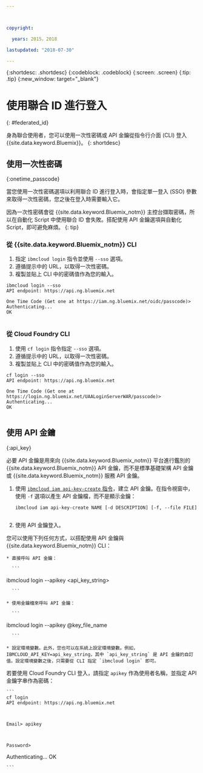 ```yaml
---



copyright:

  years: 2015，2018

lastupdated: "2018-07-30"

---
```


{:shortdesc: .shortdesc}
{:codeblock: .codeblock}
{:screen: .screen}
{:tip: .tip}
{:new_window: target="_blank"}

# 使用聯合 ID 進行登入
{: #federated_id}

身為聯合使用者，您可以使用一次性密碼或 API 金鑰從指令行介面 (CLI) 登入 {{site.data.keyword.Bluemix}}。
{: shortdesc}

## 使用一次性密碼
{:onetime_passcode}

當您使用一次性密碼選項以利用聯合 ID 進行登入時，會指定單一登入 (SSO) 參數來取得一次性密碼，您之後在登入時需要輸入它。 

因為一次性密碼會從 {{site.data.keyword.Bluemix_notm}} 主控台擷取密碼，所以在自動化 Script 中使用聯合 ID 會失敗。搭配使用 API 金鑰選項與自動化 Script，即可避免麻煩。
{: tip}

### 從 {{site.data.keyword.Bluemix_notm}} CLI
1. 指定 `ibmcloud login` 指令並使用 `--sso` 選項。
2. 遵循提示中的 URL，以取得一次性密碼。
3. 複製並貼上 CLI 中的密碼值作為您的輸入。
    
  ``` 
  ibmcloud login --sso
  API endpoint: https://api.ng.bluemix.net
      
  One Time Code (Get one at https://iam.ng.bluemix.net/oidc/passcode)> 
  Authenticating...
  OK
      
  ```
  
### 從 Cloud Foundry CLI
1. 使用 `cf login` 指令指定 `--sso` 選項。 
2. 遵循提示中的 URL，以取得一次性密碼。 
3. 複製並貼上 CLI 中的密碼值作為您的輸入。 
    
  ```
  cf login --sso
  API endpoint: https://api.ng.bluemix.net
      
  One Time Code (Get one at https://login.ng.bluemix.net/UAALoginServerWAR/passcode)>
  Authenticating...
  OK
      
  ```

## 使用 API 金鑰
{:api_key}

必要 API 金鑰是用來向 {{site.data.keyword.Bluemix_notm}} 平台進行鑑別的 {{site.data.keyword.Bluemix_notm}} API 金鑰，而不是標準基礎架構 API 金鑰或 {{site.data.keyword.Bluemix_notm}} 服務 API 金鑰。

1. 使用 [`ibmcloud iam api-key-create` 指令](/docs/cli/reference/ibmcloud/cli_api_policy.html#ibmcloud_iam_api_key_create)，建立 API 金鑰。在指令視窗中，使用 `-f` 選項以產生 API 金鑰檔，而不是顯示金鑰：

   ```
   ibmcloud iam api-key-create NAME [-d DESCRIPTION] [-f, --file FILE]
  
   ```

2. 使用 API 金鑰登入。 

  您可以使用下列任何方式，以搭配使用 API 金鑰與 {{site.data.keyword.Bluemix_notm}} CLI：
    
    * 直接呼叫 API 金鑰：
  
      ```
ibmcloud login --apikey <api_key_string>
    
      ```
    
    * 使用金鑰檔來呼叫 API 金鑰： 
  
      ```
ibmcloud login --apikey @key_file_name
    
      ```
    
    * 設定環境變數。此外，您也可以在系統上設定環境變數。例如，IBMCLOUD_API_KEY=api_key_string，其中 `api_key_string` 是 API 金鑰的自訂值。設定環境變數之後，只需要從 CLI 指定 `ibmcloud login` 即可。 
  
  若要使用 Cloud Foundry CLI 登入，請指定 `apikey` 作為使用者名稱，並指定 API 金鑰字串作為密碼：

    ```
    cf login
    API endpoint: https://api.ng.bluemix.net
  
    
  
    Email> apikey
  
    
  
    Password>
Authenticating...
OK

  
    ```
